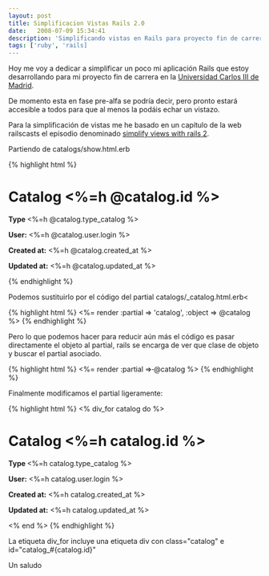 ```yaml
---
layout: post
title: Simplificacion Vistas Rails 2.0
date:   2008-07-09 15:34:41
description: 'Simplificando vistas en Rails para proyecto fin de carrera'
tags: ['ruby', 'rails]
---
```


Hoy me voy a dedicar a simplificar un poco mi aplicación Rails que estoy desarrollando para mi proyecto fin de carrera en la <a href="http://www.uc3m.es" title="http://www.uc3m.es" id="link_0">Universidad Carlos III de Madrid</a>.

De momento esta en fase pre-alfa se podría decir, pero pronto estará accesible a todos para que al menos la podáis echar un vistazo.

Para la simplificación de vistas me he basado en un capítulo de la web railscasts el episodio denominado <a href="http://media.railscasts.com/videos/080_simplify_views_with_rails_2.mov" title="http://media.railscasts.com/videos/080_simplify_views_with_rails_2.mov" id="link_1">simplify views with rails 2</a>.

Partiendo de catalogs/show.html.erb

{% highlight html %}
<h1>Catalog <%=h @catalog.id %></h1>
<div class="details">
  <p>
    <b>Type </b>
    <%=h @catalog.type_catalog %>
  </p>
  <p>
    <b>User:</b>
    <%=h @catalog.user.login %>
  </p>
  <p>
    <b>Created at:</b>
    <%=h @catalog.created_at %>
  </p>
  <p>
    <b>Updated at:</b>
    <%=h @catalog.updated_at %>
  </p>
</div>
{% endhighlight %}

Podemos sustituirlo por el código del partial catalogs/_catalog.html.erb<

{% highlight html %}
<%= render :partial => 'catalog', :object => @catalog %>
{% endhighlight %}

Pero lo que podemos hacer para reducir aún más el código es pasar directamente el objeto al partial, rails se encarga de ver que clase de objeto y buscar el partial asociado.

{% highlight html %}
<%= render :partial =><del> </del>@catalog %>
{% endhighlight %}

Finalmente modificamos el partial ligeramente:


{% highlight html %}
<% div_for catalog do %>
<h1>Catalog <%=h catalog.id %></h1>
<div class="details">
  <p>
    <b>Type </b>
    <%=h catalog.type_catalog %>
  </p>
  <p>
    <b>User:</b>
    <%=h catalog.user.login %>
  </p>
  <p>
    <b>Created at:</b>
    <%=h catalog.created_at %>
  </p>
  <p>
    <b>Updated at:</b>
    <%=h catalog.updated_at %>
  </p>
</div>
<% end %>
{% endhighlight %}

La etiqueta div_for incluye una etiqueta div con class="catalog" e id="catalog_#{catalog.id}"

Un saludo
